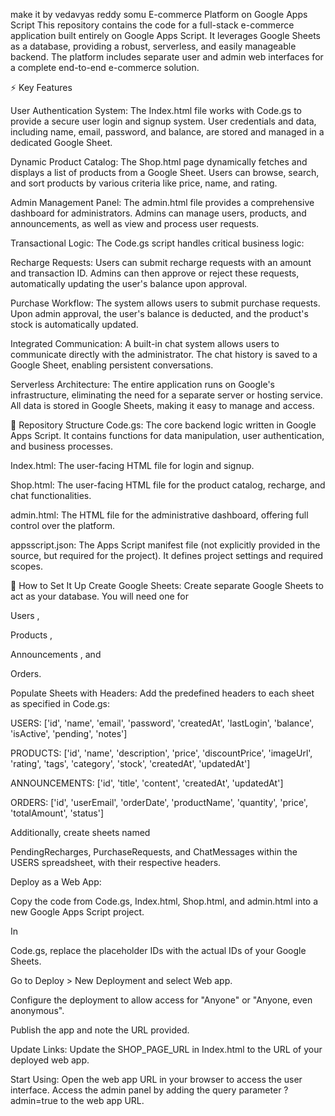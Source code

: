 make it by vedavyas reddy somu
E-commerce Platform on Google Apps Script
This repository contains the code for a full-stack e-commerce application built entirely on Google Apps Script. It leverages Google Sheets as a database, providing a robust, serverless, and easily manageable backend. The platform includes separate user and admin web interfaces for a complete end-to-end e-commerce solution.

⚡️ Key Features

User Authentication System: The Index.html file works with Code.gs to provide a secure user login and signup system. User credentials and data, including name, email, password, and balance, are stored and managed in a dedicated Google Sheet.






Dynamic Product Catalog: The Shop.html page dynamically fetches and displays a list of products from a Google Sheet. Users can browse, search, and sort products by various criteria like price, name, and rating.



Admin Management Panel: The admin.html file provides a comprehensive dashboard for administrators. Admins can manage users, products, and announcements, as well as view and process user requests.





Transactional Logic: The Code.gs script handles critical business logic:


Recharge Requests: Users can submit recharge requests with an amount and transaction ID. Admins can then approve or reject these requests, automatically updating the user's balance upon approval.




Purchase Workflow: The system allows users to submit purchase requests. Upon admin approval, the user's balance is deducted, and the product's stock is automatically updated.




Integrated Communication: A built-in chat system allows users to communicate directly with the administrator. The chat history is saved to a Google Sheet, enabling persistent conversations.



Serverless Architecture: The entire application runs on Google's infrastructure, eliminating the need for a separate server or hosting service. All data is stored in Google Sheets, making it easy to manage and access.



📂 Repository Structure
Code.gs: The core backend logic written in Google Apps Script. It contains functions for data manipulation, user authentication, and business processes.




Index.html: The user-facing HTML file for login and signup.

Shop.html: The user-facing HTML file for the product catalog, recharge, and chat functionalities.

admin.html: The HTML file for the administrative dashboard, offering full control over the platform.

appsscript.json: The Apps Script manifest file (not explicitly provided in the source, but required for the project). It defines project settings and required scopes.

🚀 How to Set It Up
Create Google Sheets: Create separate Google Sheets to act as your database. You will need one for 

Users , 

Products , 

Announcements , and 

Orders.

Populate Sheets with Headers: Add the predefined headers to each sheet as specified in Code.gs:


USERS: ['id', 'name', 'email', 'password', 'createdAt', 'lastLogin', 'balance', 'isActive', 'pending', 'notes'] 


PRODUCTS: ['id', 'name', 'description', 'price', 'discountPrice', 'imageUrl', 'rating', 'tags', 'category', 'stock', 'createdAt', 'updatedAt'] 


ANNOUNCEMENTS: ['id', 'title', 'content', 'createdAt', 'updatedAt'] 


ORDERS: ['id', 'userEmail', 'orderDate', 'productName', 'quantity', 'price', 'totalAmount', 'status'] 

Additionally, create sheets named 

PendingRecharges, PurchaseRequests, and ChatMessages within the USERS spreadsheet, with their respective headers.


Deploy as a Web App:

Copy the code from Code.gs, Index.html, Shop.html, and admin.html into a new Google Apps Script project.

In 

Code.gs, replace the placeholder IDs with the actual IDs of your Google Sheets.

Go to Deploy > New Deployment and select Web app.

Configure the deployment to allow access for "Anyone" or "Anyone, even anonymous".

Publish the app and note the URL provided.

Update Links: Update the SHOP_PAGE_URL in Index.html to the URL of your deployed web app.

Start Using: Open the web app URL in your browser to access the user interface. Access the admin panel by adding the query parameter ?admin=true to the web app URL.
